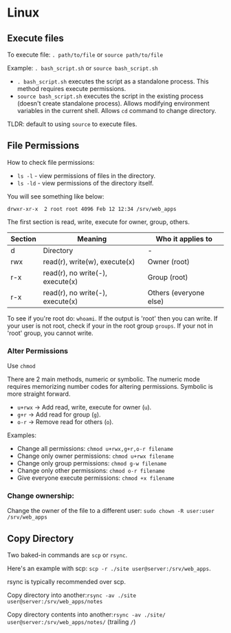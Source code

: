 # Linux

## Execute files

To execute file: ``. path/to/file`` or ``source path/to/file``

Example: ``. bash_script.sh`` or ``source bash_script.sh``

- ``. bash_script.sh`` executes the script as a standalone process. This method requires execute permissions.
- ``source bash_script.sh`` executes the script in the existing process (doesn't create standalone process). Allows
modifying environment variables in the current shell. Allows ``cd`` command to change directory.

TLDR: default to using ``source`` to execute files.

## File Permissions

How to check file permissions: 

- ``ls -l`` - view permissions of files in the directory.
- ``ls -ld`` - view permissions of the directory itself.

You will see something like below:

``drwxr-xr-x  2 root root 4096 Feb 12 12:34 /srv/web_apps``

The first section is read, write, execute for owner, group, others. 

| Section | Meaning                          | Who it applies to      |
|---------|----------------------------------|------------------------|
| d       | Directory                        | -                      |
| rwx     | read(r), write(w), execute(x)    | Owner (root)           |
| r-x     | read(r), no write(-), execute(x) | Group (root)           |          
| r-x     | read(r), no write(-), execute(x) | Others (everyone else) |

To see if you're root do: ``whoami``. If the output is 'root' then you can write.
If your user is not root, check if your in the root group ``groups``. If your
not in 'root' group, you cannot write.

### Alter Permissions

Use ``chmod``

There are 2 main methods, numeric or symbolic. The numeric mode requires memorizing number codes for altering permissions.
Symbolic is more straight forward.

- ``u+rwx`` → Add read, write, execute for owner (``u``).
- ``g+r`` → Add read for group (``g``).
- ``o-r`` → Remove read for others (``o``).

Examples:

- Change all permissions: ``chmod u+rwx,g+r,o-r filename``
- Change only owner permissions: ``chmod u+rwx filename``
- Change only group permissions: ``chmod g-w filename``
- Change only other permissions: ``chmod o-r filename``
- Give everyone execute permissions: ``chmod +x filename``



### Change ownership: 

Change the owner of the file to a different user: ``sudo chown -R user:user /srv/web_apps``

## Copy Directory

Two baked-in commands are ``scp`` or ``rsync``.

Here's an example with scp: ``scp -r ./site user@server:/srv/web_apps``.

rsync is typically recommended over scp.

Copy directory into another:``rsync -av ./site user@server:/srv/web_apps/notes``

Copy directory contents into another:``rsync -av ./site/ user@server:/srv/web_apps/notes/`` (trailing ``/``)


